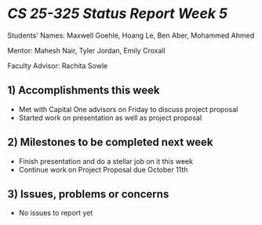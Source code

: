 # *CS 25-325 Status Report Week 5*
Students' Names: Maxwell Goehle, Hoang Le, Ben Aber, Mohammed Ahmed

Mentor: Mahesh Nair, Tyler Jordan, Emily Croxall

Faculty Advisor: Rachita Sowle

 ## 1) Accomplishments this week  ##
- Met with Capital One advisors on Friday to discuss project proposal
- Started work on presentation as well as project proposal
 ## 2) Milestones to be completed next week  ##
- Finish presentation and do a stellar job on it this week
- Continue work on Project Proposal due October 11th
 ## 3) Issues, problems or concerns  ##
- No issues to report yet
